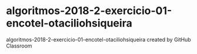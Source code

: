 # algoritmos-2018-2-exercicio-01-encotel-otaciliohsiqueira
algoritmos-2018-2-exercicio-01-encotel-otaciliohsiqueira created by GitHub Classroom
